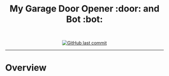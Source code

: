 <h1 align="center">
  My Garage Door Opener :door: and Bot :bot:
  <br />
</h1>
<br />
<div align="center">

[![GitHub last commit](https://img.shields.io/github/last-commit/vikaspogu/garage?color=purple&style=flat-square)](https://github.com/vikaspogu/garage/commits/master)

</div>

---

# Overview

